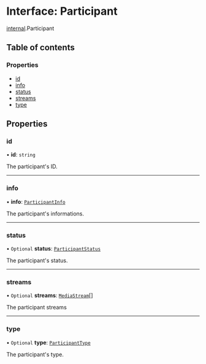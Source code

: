 # Interface: Participant

[internal](../modules/internal.md).Participant

## Table of contents

### Properties

- [id](internal.Participant.md#id)
- [info](internal.Participant.md#info)
- [status](internal.Participant.md#status)
- [streams](internal.Participant.md#streams)
- [type](internal.Participant.md#type)

## Properties

### id

• **id**: `string`

The participant's ID.

___

### info

• **info**: [`ParticipantInfo`](internal.ParticipantInfo.md)

The participant's informations.

___

### status

• `Optional` **status**: [`ParticipantStatus`](../enums/internal.ParticipantStatus.md)

The participant's status.

___

### streams

• `Optional` **streams**: [`MediaStream`](../modules/internal.md#mediastream)[]

The participant streams

___

### type

• `Optional` **type**: [`ParticipantType`](../enums/internal.ParticipantType.md)

The participant's type.
